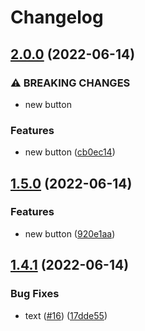 # Changelog

## [2.0.0](https://github.com/davicajucaru/please-poc/compare/v1.5.0...v2.0.0) (2022-06-14)


### ⚠ BREAKING CHANGES

* new button

### Features

* new button ([cb0ec14](https://github.com/davicajucaru/please-poc/commit/cb0ec145a79dfd8c48c03b0ad3e2db89af9e567c))

## [1.5.0](https://github.com/davicajucaru/please-poc/compare/v1.4.1...v1.5.0) (2022-06-14)


### Features

* new button ([920e1aa](https://github.com/davicajucaru/please-poc/commit/920e1aa98c8ed40cef65d39d984e3b95b29ff515))

## [1.4.1](https://github.com/davicajucaru/please-poc/compare/v1.4.0...v1.4.1) (2022-06-14)


### Bug Fixes

* text ([#16](https://github.com/davicajucaru/please-poc/issues/16)) ([17dde55](https://github.com/davicajucaru/please-poc/commit/17dde557037b0f51d9fcfe08baaeb093593f01ee))
